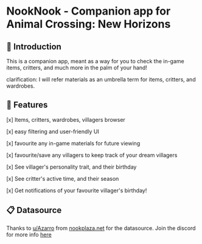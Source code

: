 # NookNook - Companion app for Animal Crossing: New Horizons

##  👋 Introduction
This is a companion app, meant as a way for you to check the in-game items, critters, and much more in the palm of your hand!

clarification: I will refer materials as an umbrella term for items, critters, and wardrobes.

##  🤘 Features
[x] Items, critters, wardrobes, villagers browser

[x] easy filtering and user-friendly UI

[x] favourite any in-game materials for future viewing

[x] favourite/save any villagers to keep track of your dream villagers

[x] See villager's personality trait, and their birthday

[x] See critter's active time, and their season

[x] Get notifications of your favourite villager's birthday!

##   📋 Datasource
Thanks to [u/Azarro](https://www.reddit.com/user/Azarro/) from [nookplaza.net](https://nookplaza.net/) for the datasource. Join the discord for more info [here](https://discord.gg/cdbXtW)

